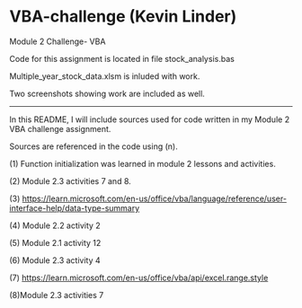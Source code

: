 # VBA-challenge (Kevin Linder)
Module 2 Challenge- VBA

Code for this assignment is located in file stock_analysis.bas

Multiple_year_stock_data.xlsm is inluded with work.

Two screenshots showing work are included as well.


-----------------------------------------------------------

In this README, I will include sources used for code written in my Module 2 VBA challenge assignment. 

Sources are referenced in the code using (n).

(1) Function initialization was learned in module 2 lessons and activities.

(2) Module 2.3 activities 7 and 8.

(3) https://learn.microsoft.com/en-us/office/vba/language/reference/user-interface-help/data-type-summary

(4) Module 2.2 activity 2

(5) Module 2.1 activity 12

(6) Module 2.3 activity 4

(7) https://learn.microsoft.com/en-us/office/vba/api/excel.range.style

(8)Module 2.3 activities 7
